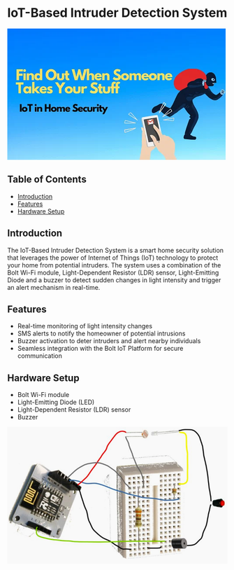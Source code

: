 # IoT-Based Intruder Detection System

![Project Image](images/Cover%20Image.png)

## Table of Contents
- [Introduction](#introduction)
- [Features](#features)
- [Hardware Setup](#hardware-setup)

## Introduction

The IoT-Based Intruder Detection System is a smart home security solution that leverages the power of Internet of Things (IoT) technology to protect your home from potential intruders. The system uses a combination of the Bolt Wi-Fi module, Light-Dependent Resistor (LDR) sensor, Light-Emitting Diode and a buzzer to detect sudden changes in light intensity and trigger an alert mechanism in real-time.

## Features

- Real-time monitoring of light intensity changes
- SMS alerts to notify the homeowner of potential intrusions
- Buzzer activation to deter intruders and alert nearby individuals
- Seamless integration with the Bolt IoT Platform for secure communication

## Hardware Setup

- Bolt Wi-Fi module
- Light-Emitting Diode (LED)
- Light-Dependent Resistor (LDR) sensor
- Buzzer

![Schematic Diagram](images/step%203.png)

